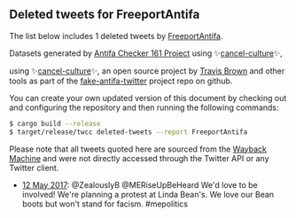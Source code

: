 ## Deleted tweets for FreeportAntifa

The list below includes 1 deleted tweets by
[FreeportAntifa](https://twitter.com/FreeportAntifa).



Datasets generated by [Antifa Checker 161 Project](https://twitter.com/antifacheck161) using ✨[cancel-culture](https://github.com/travisbrown/cancel-culture)✨,
 
using ✨[cancel-culture](https://github.com/travisbrown/cancel-culture)✨, an open source project by 
[Travis Brown](https://twitter.com/travisbrown) and other tools as part of the 
[fake-antifa-twitter](https://github.com/antifacheck161/fake-antifa-twitter) project repo on github.

You can create your own updated version of this document by checking out and configuring the
repository and then running the following commands:

```bash
$ cargo build --release
$ target/release/twcc deleted-tweets --report FreeportAntifa
```

Please note that all tweets quoted here are sourced from the
[Wayback Machine](https://web.archive.org) and were not directly accessed through the Twitter API or
any Twitter client.

* [12 May 2017](https://web.archive.org/web/20170512100152/https://twitter.com/FreeportAntifa/status/862971077080862721): @ZealouslyB @MERiseUpBeHeard We'd love to be involved! We're planning a protest at Linda Bean's. We love our Bean boots but won't stand for facism. #mepolitics <!--862971077080862721-->
